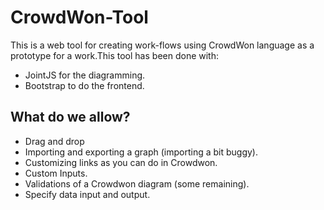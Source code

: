 # CrowdWon-Tool
This is a web tool for creating work-flows using CrowdWon language as a prototype for a work.This tool has been done with:
*  JointJS for the diagramming.
*  Bootstrap to do the frontend.

## What do we allow?
*  Drag and drop
*  Importing and exporting a graph (importing a bit buggy).
*  Customizing links as you can do in Crowdwon.
*  Custom Inputs.
*  Validations of a Crowdwon diagram (some remaining).
*  Specify data input and output.
	


